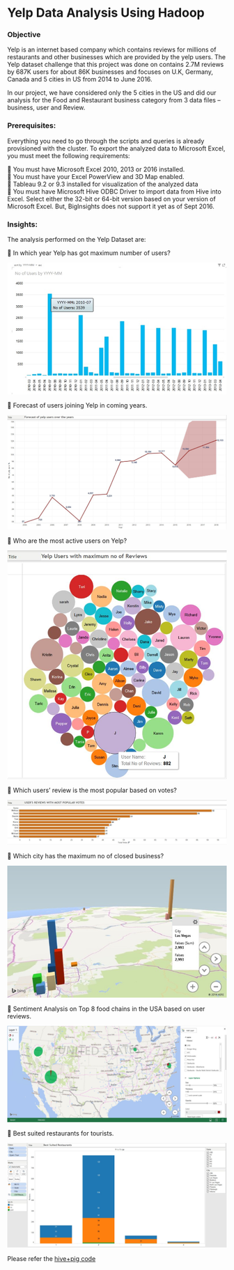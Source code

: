 # Yelp Data Analysis Using Hadoop

### Objective

Yelp is an internet based company which contains reviews for millions of restaurants and other businesses which are provided by the yelp users. The Yelp dataset challenge that this project was done on contains 2.7M reviews by 687K users for about 86K businesses and focuses on U.K, Germany, Canada and 5 cities in US from 2014 to June 2016.  
 
In our project, we have considered only the 5 cities in the US and did our analysis for the Food and Restaurant business category from 3 data files – business, user and Review.

### Prerequisites: 

Everything you need to go through the scripts and queries is already provisioned with the cluster. To export the analyzed data to Microsoft Excel, you must meet the following requirements:  

 You must have Microsoft Excel 2010, 2013 or 2016 installed.  
 You must have your Excel PowerView and 3D Map enabled.  
 Tableau 9.2 or 9.3 installed for visualization of the analyzed data  
 You must have Microsoft Hive ODBC Driver to import data from Hive into Excel. Select either the 32-bit or 64-bit version based on your version of Microsoft Excel. But, BigInsights does not support it yet as of Sept 2016. 

### Insights:

The analysis performed on the Yelp Dataset are: 
 
 In which year Yelp has got maximum number of users? 

![Insight1](https://github.com/priyanka21sk/Yelp-Data-Analysis-Using-Hadoop-/blob/master/Insights/Insight_1.jpg)

 Forecast of users joining Yelp in coming years.

![Insight2](https://github.com/priyanka21sk/Yelp-Data-Analysis-Using-Hadoop-/blob/master/Insights/Insight_2.JPG)

 Who are the most active users on Yelp? 

![Insight3](https://github.com/priyanka21sk/Yelp-Data-Analysis-Using-Hadoop-/blob/master/Insights/Insight_3.JPG)

 Which users’ review is the most popular based on votes?

![Insight4](https://github.com/priyanka21sk/Yelp-Data-Analysis-Using-Hadoop-/blob/master/Insights/Insight_4.jpg)

 Which city has the maximum no of closed business?

![Insight5](https://github.com/priyanka21sk/Yelp-Data-Analysis-Using-Hadoop-/blob/master/Insights/Insight_5.jpg)

 Sentiment Analysis on Top 8 food chains in the USA based on user reviews. 

![Insight6](https://github.com/priyanka21sk/Yelp-Data-Analysis-Using-Hadoop-/blob/master/Insights/Insight_6.jpg)

 Best suited restaurants for tourists.

![Insight7](https://github.com/priyanka21sk/Yelp-Data-Analysis-Using-Hadoop-/blob/master/Insights/Insight_7.JPG)


Please refer the [hive+pig code](https://github.com/priyanka21sk/Yelp-Data-Analysis-Using-Hadoop-/blob/master/yelp_code(Hive%2BPig).pdf)
